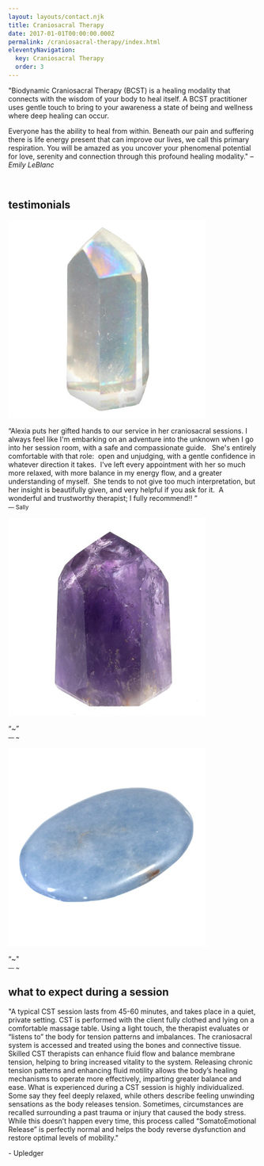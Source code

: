 ```yaml
---
layout: layouts/contact.njk
title: Craniosacral Therapy
date: 2017-01-01T00:00:00.000Z
permalink: /craniosacral-therapy/index.html
eleventyNavigation:
  key: Craniosacral Therapy
  order: 3
---
```

"Biodynamic Craniosacral Therapy (BCST) is a healing modality that connects with the wisdom of your body to heal itself. A BCST practitioner uses gentle touch to bring to your awareness a state of being and wellness where deep healing can occur. 

Everyone has the ability to heal from within. Beneath our pain and suffering there is life energy present that can improve our lives, we call this primary respiration. You will be amazed as you uncover your phenomenal potential for love, serenity and connection through this profound healing modality." – *Emily LeBlanc*

<br>

## testimonials

<section class="testimonial">
<div>
  <img class="circle" src="/static/img/aura-quartz.png">
<p>“Alexia puts her gifted hands to our service in her craniosacral sessions. I always feel like I'm embarking on an adventure into the unknown when I go into her session room, with a safe and compassionate guide.   She's entirely comfortable with that role:  open and unjudging, with a gentle confidence in whatever direction it takes.  I've left every appointment with her so much more relaxed, with more balance in my energy flow, and a greater understanding of myself.  She tends to not give too much interpretation, but her insight is beautifully given, and very helpful if you ask for it.  A wonderful and trustworthy therapist; I fully recommend!! ” <br> <small>― Sally </small></p>
</div>

<div>
  <img class="circle" src="/static/img/amethyst.jpg">
<p>“~”<br><small>
― ~</small></p>
</div>

<div>
  <img class="circle" src="/static/img/angelite.jpg">
<p>“~" <br>
<small>― ~</small></p>
</div>
</section>

## what to expect during a session

"A typical CST session lasts from 45-60 minutes, and takes place in a quiet, private setting. CST is performed with the client fully clothed and lying on a comfortable massage table. Using a light touch, the therapist evaluates or “listens to” the body for tension patterns and imbalances. The craniosacral system is accessed and treated using the bones and connective tissue. Skilled CST therapists can enhance fluid flow and balance membrane tension, helping to bring increased vitality to the system. Releasing chronic tension patterns and enhancing fluid motility allows the body’s healing mechanisms to operate more effectively, imparting greater balance and ease. What is experienced during a CST session is highly individualized. Some say they feel deeply relaxed, while others describe feeling unwinding sensations as the body releases tension. Sometimes, circumstances are recalled surrounding a past trauma or injury that caused the body stress. While this doesn’t happen every time, this process called “SomatoEmotional Release” is perfectly normal and helps the body reverse dysfunction and restore optimal levels of mobility."

\- Upledger